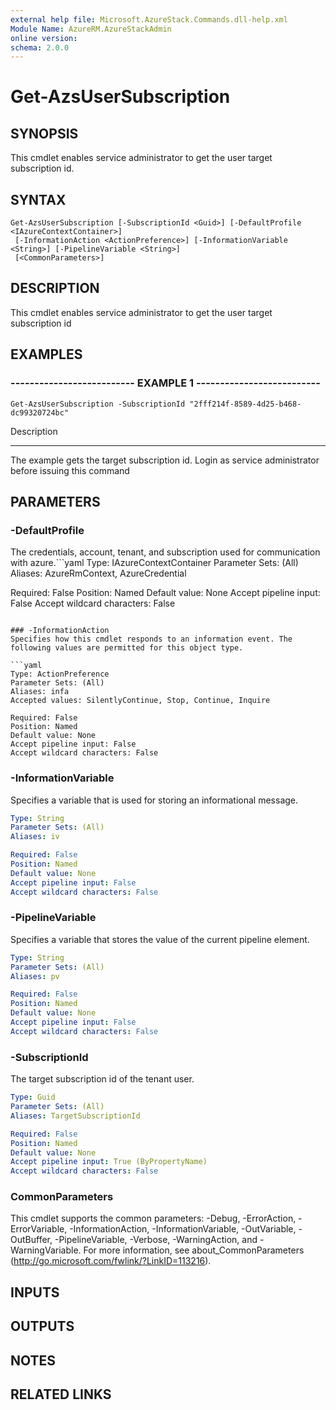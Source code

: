```yaml
---
external help file: Microsoft.AzureStack.Commands.dll-help.xml
Module Name: AzureRM.AzureStackAdmin
online version: 
schema: 2.0.0
---
```


# Get-AzsUserSubscription

## SYNOPSIS
This cmdlet enables service administrator to get the user target subscription id.

## SYNTAX

```
Get-AzsUserSubscription [-SubscriptionId <Guid>] [-DefaultProfile <IAzureContextContainer>]
 [-InformationAction <ActionPreference>] [-InformationVariable <String>] [-PipelineVariable <String>]
 [<CommonParameters>]
```

## DESCRIPTION
This cmdlet enables service administrator to get the user target subscription id

## EXAMPLES

### -------------------------- EXAMPLE 1 --------------------------
```
Get-AzsUserSubscription -SubscriptionId "2fff214f-8589-4d25-b468-dc99320724bc"
```

Description

-----------

The example gets the target subscription id.
Login as service administrator before issuing this command

## PARAMETERS

### -DefaultProfile
The credentials, account, tenant, and subscription used for communication with azure.```yaml
Type: IAzureContextContainer
Parameter Sets: (All)
Aliases: AzureRmContext, AzureCredential

Required: False
Position: Named
Default value: None
Accept pipeline input: False
Accept wildcard characters: False
```

### -InformationAction
Specifies how this cmdlet responds to an information event. The following values are permitted for this object type.

```yaml
Type: ActionPreference
Parameter Sets: (All)
Aliases: infa
Accepted values: SilentlyContinue, Stop, Continue, Inquire

Required: False
Position: Named
Default value: None
Accept pipeline input: False
Accept wildcard characters: False
```

### -InformationVariable
Specifies a variable that is used for storing an informational message.

```yaml
Type: String
Parameter Sets: (All)
Aliases: iv

Required: False
Position: Named
Default value: None
Accept pipeline input: False
Accept wildcard characters: False
```

### -PipelineVariable
Specifies a variable that stores the value of the current pipeline element.

```yaml
Type: String
Parameter Sets: (All)
Aliases: pv

Required: False
Position: Named
Default value: None
Accept pipeline input: False
Accept wildcard characters: False
```

### -SubscriptionId
The target subscription id of the tenant user.

```yaml
Type: Guid
Parameter Sets: (All)
Aliases: TargetSubscriptionId

Required: False
Position: Named
Default value: None
Accept pipeline input: True (ByPropertyName)
Accept wildcard characters: False
```

### CommonParameters
This cmdlet supports the common parameters: -Debug, -ErrorAction, -ErrorVariable, -InformationAction, -InformationVariable, -OutVariable, -OutBuffer, -PipelineVariable, -Verbose, -WarningAction, and -WarningVariable. For more information, see about_CommonParameters (http://go.microsoft.com/fwlink/?LinkID=113216).

## INPUTS

## OUTPUTS

## NOTES

## RELATED LINKS

